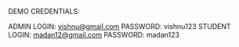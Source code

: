 DEMO CREDENTIALS:

ADMIN LOGIN: vishnu@gmail.com
PASSWORD: vishnu123
STUDENT LOGIN: madan12@gmail.com
PASSWORD: madan123






